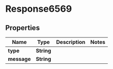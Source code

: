 
# Response6569

## Properties
Name | Type | Description | Notes
------------ | ------------- | ------------- | -------------
**type** | **String** |  | 
**message** | **String** |  | 



